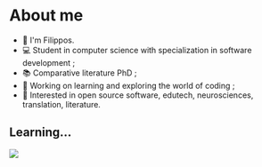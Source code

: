 # About me

* 👋 I'm Filippos.
* 💻 Student in computer science with specialization in software development ;
* 📚 Comparative literature PhD ;
* 🔭 Working on learning and exploring the world of coding ;
* 🧐 Interested in open source software, edutech, neurosciences, translation, literature.

## Learning...
<p>
  <a href="https://skillicons.dev">
    <img src="https://skillicons.dev/icons?i=py,java,cs,js,php,html,css,mysql,postgres,mongodb,git,wordpress" />
  </a>
</p>
